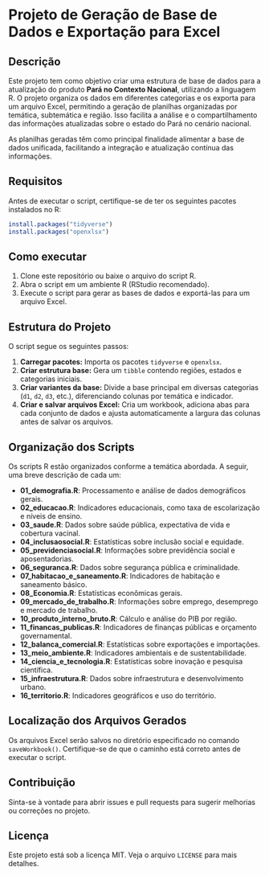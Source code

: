 # Projeto de Geração de Base de Dados e Exportação para Excel

## Descrição

Este projeto tem como objetivo criar uma estrutura de base de dados para a atualização do produto **Pará no Contexto Nacional**, utilizando a linguagem R. O projeto organiza os dados em diferentes categorias e os exporta para um arquivo Excel, permitindo a geração de planilhas organizadas por temática, subtemática e região. Isso facilita a análise e o compartilhamento das informações atualizadas sobre o estado do Pará no cenário nacional. 

As planilhas geradas têm como principal finalidade alimentar a base de dados unificada, facilitando a integração e atualização contínua das informações.

## Requisitos

Antes de executar o script, certifique-se de ter os seguintes pacotes instalados no R:

```r
install.packages("tidyverse")
install.packages("openxlsx")
```

## Como executar

1. Clone este repositório ou baixe o arquivo do script R.
2. Abra o script em um ambiente R (RStudio recomendado).
3. Execute o script para gerar as bases de dados e exportá-las para um arquivo Excel.

## Estrutura do Projeto

O script segue os seguintes passos:

1. **Carregar pacotes:** Importa os pacotes `tidyverse` e `openxlsx`.
2. **Criar estrutura base:** Gera um `tibble` contendo regiões, estados e categorias iniciais.
3. **Criar variantes da base:** Divide a base principal em diversas categorias (`d1`, `d2`, `d3`, etc.), diferenciando colunas por temática e indicador.
4. **Criar e salvar arquivos Excel:** Cria um workbook, adiciona abas para cada conjunto de dados e ajusta automaticamente a largura das colunas antes de salvar os arquivos.

## Organização dos Scripts

Os scripts R estão organizados conforme a temática abordada. A seguir, uma breve descrição de cada um:

- **01\_demografia.R**: Processamento e análise de dados demográficos gerais.
- **02\_educacao.R**: Indicadores educacionais, como taxa de escolarização e níveis de ensino.
- **03\_saude.R**: Dados sobre saúde pública, expectativa de vida e cobertura vacinal.
- **04\_inclusaosocial.R**: Estatísticas sobre inclusão social e equidade.
- **05\_previdenciasocial.R**: Informações sobre previdência social e aposentadorias.
- **06\_seguranca.R**: Dados sobre segurança pública e criminalidade.
- **07\_habitacao\_e\_saneamento.R**: Indicadores de habitação e saneamento básico.
- **08\_Economia.R**: Estatísticas econômicas gerais.
- **09\_mercado\_de\_trabalho.R**: Informações sobre emprego, desemprego e mercado de trabalho.
- **10\_produto\_interno\_bruto.R**: Cálculo e análise do PIB por região.
- **11\_financas\_publicas.R**: Indicadores de finanças públicas e orçamento governamental.
- **12\_balanca\_comercial.R**: Estatísticas sobre exportações e importações.
- **13\_meio\_ambiente.R**: Indicadores ambientais e de sustentabilidade.
- **14\_ciencia\_e\_tecnologia.R**: Estatísticas sobre inovação e pesquisa científica.
- **15\_infraestrutura.R**: Dados sobre infraestrutura e desenvolvimento urbano.
- **16\_territorio.R**: Indicadores geográficos e uso do território.

## Localização dos Arquivos Gerados

Os arquivos Excel serão salvos no diretório especificado no comando `saveWorkbook()`. Certifique-se de que o caminho está correto antes de executar o script.

## Contribuição

Sinta-se à vontade para abrir issues e pull requests para sugerir melhorias ou correções no projeto.

## Licença

Este projeto está sob a licença MIT. Veja o arquivo `LICENSE` para mais detalhes.

